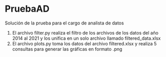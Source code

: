 # PruebaAD
Solución de la prueba para el cargo de analista de datos

1. El archivo filter.py realiza el filtro de los archivos de los datos del año 2014 al 2021 y los unifica en un solo archivo llamado filtered_data.xlsx
2. El archivo plots.py toma los datos del archivo filtered.xlsx y realiza 5 consultas para generar las gráficas en formato .png
